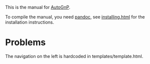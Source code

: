This is the manual for [AutoGnP](http://www.github.com/ZooCrypt/AutoGnP).

To compile the manual, you need [pandoc](http://pandoc.org), see
[installing.html](http://pandoc.org/installing.html) for the installation
instructions.

# Problems

The navigation on the left is hardcoded in templates/template.html.